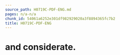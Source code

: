 ```yaml
---
source_path: H0719C-PDF-ENG.md
pages: n/a-n/a
chunk_id: 54061a6252e301df982929020a3f8894365fc7b2
title: H0719C-PDF-ENG
---
```

# and considerate.
